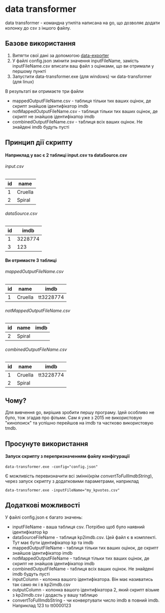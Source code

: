 # data transformer

data transformer - командна утиліта написана на go, що дозволяє додати колонку до csv з іншого файлу.

## Базове використання
1. Витягти свої дані за допомогою [data-exporter](https://github.com/AucT/data-exporter)  
2. У файлі config.json змінити значення inputFileName, замість inputFileName.csv вписати ваш файл з оцінками, що ви отримали у першому пункті
3. Запустити data-transformer.exe (для windows) чи data-transformer (для linux)

В результаті ви отримаєте три файли
 - mappedOutputFileName.csv - таблиця тільки тих ваших оцінок, де скрипт знайшов ідентифікатор imdb
 - notMappedOutputFileName.csv - таблиця тільки тих ваших оцінок, де скрипт не знайшов ідентифікатор imdb
 - combinedOutputFileName.csv - таблиця всіх ваших оцінок. Не знайдені imdb будуть пусті

## Принцип дії скрипту
#### Наприклад у вас є 2 таблиці input.csv та dataSource.csv


###### input.csv  
id | name
------------ | -------------
1 | Cruella
2 | Spiral

###### dataSource.csv  
id | imdb
------------ | -------------
1 | 3228774
3 | 123

#### Ви отримаєте 3 таблиці

###### mappedOutputFileName.csv 
id | name | imdb
------------ | ------------- | -------------
1 | Cruella | tt3228774

###### notMappedOutputFileName.csv 
id | name | imdb
------------ | ------------- | -------------
2 | Spiral | 

###### combinedOutputFileName.csv 
id | name | imdb
------------ | ------------- | -------------
1 | Cruella | tt3228774
2 | Spiral | 

## Чому?
Для вивчення go, вирішив зробити першу програму. Ідей особливо не було, тож згадав про фільми. Сам я уже з 2015 не використовую "кинопоиск" та успішно перейшов на imdb та частково використовую tmdb.





## Просунуте використання
#### Запуск скрипту з перепризначенням файлу конфігурації
```
data-transformer.exe -config="config.json"
```

Є можливість перевизначити всі змінні(крім _convertToFullImdbString_), через запуск скрипту з додатковими параметрами, наприклад
```
data-transformer.exe -inputFileName="my_kpvotes.csv"
```


## Додаткові можливості
У файлі config.json є багато значень:
- inputFileName - ваша таблиця csv. Потрібно щоб було наявний ідентифікатор kp
- dataSourceFileName - таблиця kp2imdb.csv. Цей файл є в комплекті. Тут має бути ідентифікатор kp та imdb
- mappedOutputFileName - таблиця тільки тих ваших оцінок, де скрипт знайшов ідентифікатор imdb
- notMappedOutputFileName - таблиця тільки тих ваших оцінок, де скрипт не знайшов ідентифікатор imdb
- combinedOutputFileName - таблиця всіх ваших оцінок. Не знайдені imdb будуть пусті
- inputColumn - колонка вашого ідентифікатора. Він має називатись так само як і в kp2imdb.csv
- outputColumn - колонка вашого ідентифікатора 2, який скрипт візьме з kp2imdb.csv і додасть у вашу таблицю
- convertToFullImdbString - чи конвертувати число imdb в повний imdb. Наприклад 123 to tt0000123